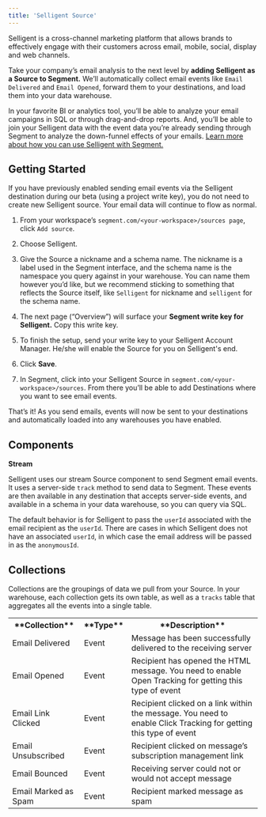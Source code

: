 ```yaml
---
title: 'Selligent Source'
---
```

Selligent is a cross-channel marketing platform that allows brands to effectively engage with their customers across email, mobile, social, display and web channels. 

Take your company’s email analysis to the next level by **adding Selligent as a Source to Segment.** We’ll automatically collect email events like `Email Delivered` and `Email Opened`, forward them to your destinations, and load them into your data warehouse. 

In your favorite BI or analytics tool, you’ll be able to analyze your email campaigns in SQL or through drag-and-drop reports. And, you’ll be able to join your Selligent data with the event data you’re already sending through Segment to analyze the down-funnel effects of your emails. [Learn more about how you can use Selligent with Segment.](/sources/selligent)


## Getting Started
<span> </span>
If you have previously enabled sending email events via the Selligent destination during our beta (using a project write key), you do not need to create new Selligent source. Your email data will continue to flow as normal.

1. From your workspace’s `segment.com/<your-workspace>/sources page`, click `Add source`.

2. Choose Selligent.

3. Give the Source a nickname and a schema name. The nickname is a label used in the Segment interface, and the schema name is the namespace you query against in your warehouse. You can name them however you’d like, but we recommend sticking to something that reflects the Source itself, like `Selligent` for nickname and `selligent` for the schema name.

4. The next page (“Overview”) will surface your **Segment write key for Selligent.** Copy this write key. 

5. To finish the setup, send your write key to your Selligent Account Manager. He/she will enable the Source for you on Selligent's end. 

6. Click **Save**.

7. In Segment, click into your Selligent Source in `segment.com/<your-workspace>/sources`. From there you’ll be able to add Destinations where you want to see email events.

That’s it! As you send emails, events will now be sent to your destinations and automatically loaded into any warehouses you have enabled. 

## Components

**Stream**

Selligent uses our stream Source component to send Segment email events. It uses a server-side `track` method to send data to Segment. These events are then available in any destination that accepts server-side events, and available in a schema in your data warehouse, so you can query via SQL. 

The default behavior is for Selligent to pass the `userId` associated with the email recipient as the `userId`. There are cases in which Selligent does not have an associated `userId`, in which case the email address will be passed in as the `anonymousId`. 

## Collections

Collections are the groupings of data we pull from your Source. In your warehouse, each collection gets its own table, as well as a `tracks` table that aggregates all the events into a single table. 

<table>
  <tr>
    <th>**Collection**</th>
    <th>**Type**</th>
    <th>**Description**</th>
  </tr>
  <tr>
    <td>Email Delivered</td>
    <td>Event</td>
    <td>Message has been successfully delivered to the receiving server</td>
  </tr>
  <tr>
    <td>Email Opened</td>
    <td>Event</td>
    <td>Recipient has opened the HTML message. You need to enable Open Tracking for getting this type of event</td>
  </tr>
    <tr>
    <td>Email Link Clicked</td>
    <td>Event</td>
    <td>Recipient clicked on a link within the message. You need to enable Click Tracking for getting this type of event</td>
  </tr>
    <tr>
    <td>Email Unsubscribed</td>
    <td>Event</td>
    <td>Recipient clicked on message’s subscription management link</td>
  </tr>
    <tr>
    <td>Email Bounced</td>
    <td>Event</td>
    <td>Receiving server could not or would not accept message</td>
  </tr>
    <tr>
    <td>Email Marked as Spam</td>
    <td>Event</td>
    <td>Recipient marked message as spam</td>
  </tr>
</table>

<!-- Example: To query the Email Delivered table, you’d write a query like this:

```sql
select *
from selligent.email_delivered
```
<span> </span>

<table>
</table> -->
